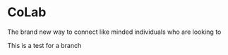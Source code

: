 # CoLab
The brand new way to connect like minded individuals who are looking to 

This is a test for a branch